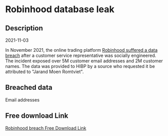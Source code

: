 # Robinhood database leak

## Description

2021-11-03

In November 2021, the online trading platform <a href="https://techcrunch.com/2021/11/09/robinhood-data-breach/" target="_blank" rel="noopener">Robinhood suffered a data breach</a> after a customer service representative was socially engineered. The incident exposed over 5M customer email addresses and 2M customer names. The data was provided to HIBP by a source who requested it be attributed to &quot;Jarand Moen Romtviet&quot;.

## Breached data

Email addresses

## Free download Link

[Robinhood breach Free Download Link](https://tinyurl.com/2b2k277t)